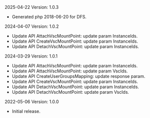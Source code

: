 2025-04-22 Version: 1.0.3
- Generated php 2018-06-20 for DFS.

2024-04-07 Version: 1.0.2
- Update API AttachVscMountPoint: update param InstanceIds.
- Update API CreateVscMountPoint: update param InstanceIds.
- Update API DetachVscMountPoint: update param InstanceIds.


2024-03-29 Version: 1.0.1
- Update API AttachVscMountPoint: update param InstanceIds.
- Update API AttachVscMountPoint: update param VscIds.
- Update API CreateUserGroupsMapping: update response param.
- Update API CreateVscMountPoint: update param InstanceIds.
- Update API DetachVscMountPoint: update param InstanceIds.
- Update API DetachVscMountPoint: update param VscIds.


2022-05-06 Version: 1.0.0
- Initial release.

